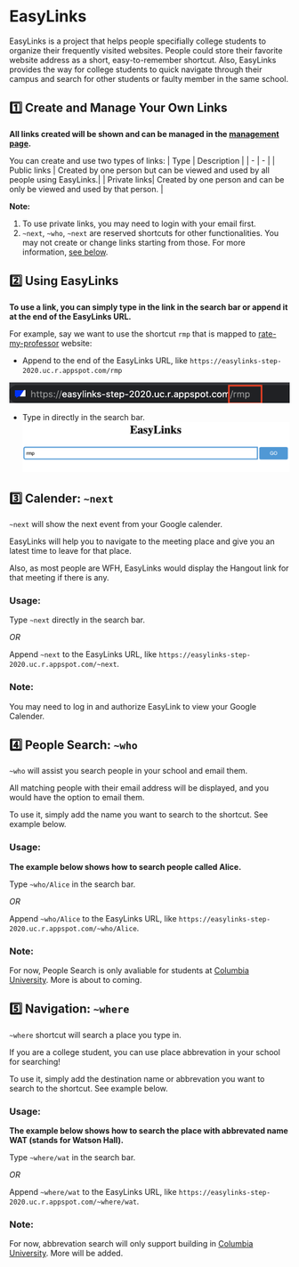 # EasyLinks
EasyLinks is a project that helps people specifially college students to organize their frequently visited websites. People could store their favorite website address as a short, easy-to-remember shortcut. Also, EasyLinks provides the way for college students to quick navigate through their campus and search for other students or faulty member in the same school.

## :one: Create and Manage Your Own Links
**All links created will be shown and can be managed in the [management page](https://easylinks-step-2020.uc.r.appspot.com/manage.html).**

You can create and use two types of links:
| Type | Description |
| - | - |
| Public links | Created by one person but can be viewed and used by all people using EasyLinks.|
| Private links| Created by one person and can be only be viewed and used by that person.       |

**Note:**
  1. To use private links, you may need to login with your email first.
  2. `~next`, `~who`, `~next` are reserved shortcuts for other functionalities. You may not create or change links starting from those. For more information, [see below](https://github.com/jiaxi312/hello-word/blob/master/README.md#three-calender-next).

## :two: Using EasyLinks
**To use a link, you can simply type in the link in the search bar or append it at the end of the EasyLinks URL.**

For example, say we want to use the shortcut `rmp` that is mapped to [rate-my-professor](https://www.ratemyprofessors.com/) website:
- Append to the end of the EasyLinks URL, like `https://easylinks-step-2020.uc.r.appspot.com/rmp`

![Image of typing URL](URL.png)

- Type in directly in the search bar.
![Image of typing in search bar](searchbar.png)

## :three: Calender: `~next`
`~next` will show the next event from your Google calender. 

EasyLinks will help you to navigate to the meeting place and give you an latest time to leave for that place.

Also, as most people are WFH, EasyLinks would display the Hangout link for that meeting if there is any.

### Usage: ###

Type `~next` directly in the search bar.

*OR* 

Append `~next` to the EasyLinks URL, like `https://easylinks-step-2020.uc.r.appspot.com/~next`.

### Note: ###
You may need to log in and authorize EasyLink to view your Google Calender.

## :four: People Search: `~who` ###
`~who` will assist you search people in your school and email them.

All matching people with their email address will be displayed, and you would have the option to email them.

To use it, simply add the name you want to search to the shortcut. See example below.

### Usage: ### 
**The example below shows how to search people called Alice.**

Type `~who/Alice` in the search bar.

*OR*

Append `~who/Alice` to the EasyLinks URL, like `https://easylinks-step-2020.uc.r.appspot.com/~who/Alice`.

### Note: ###
For now, People Search is only avaliable for students at [Columbia University](https://www.columbia.edu/). More is about to coming.

## :five: Navigation: `~where` ##
`~where` shortcut will search a place you type in.

If you are a college student, you can use place abbrevation in your school for searching!

To use it, simply add the destination name or abbrevation you want to search to the shortcut. See example below.

### Usage: ###
**The example below shows how to search the place with abbrevated name WAT (stands for Watson Hall).**

Type `~where/wat` in the search bar.

*OR*

Append `~where/wat` to the EasyLinks URL, like `https://easylinks-step-2020.uc.r.appspot.com/~where/wat`.

### Note: ###
For now, abbrevation search will only support building in [Columbia University](https://www.columbia.edu/). More will be added. 
